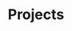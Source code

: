 ---
# Featured tags need to have either the `list` or `grid` layout (PRO only).
layout: list

# The title of the tag's page.
title: Projects 

# The name of the tag, used in a post's front matter (e.g. tags: [<slug>]).
slug: projects

# (Optional) Write a short (~150 characters) description of this featured tag.
description: >
  Here are all my projects by date! For categorized version - [Projects categorized](/projects/categorized/)

# (Optional) You can disable grouping posts by date.
# no_groups: true

# Exclude this example category from the sitemap.
# DON'T USE THIS SETTING IN YOUR CATEGORIES!
# sitemap: False
---